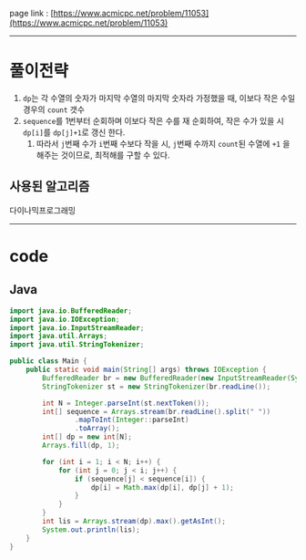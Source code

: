 page link : [https://www.acmicpc.net/problem/11053](https://www.acmicpc.net/problem/11053)

---

# 풀이전략

1. `dp`는 각 수열의 숫자가 마지막 수열의 마지막 숫자라 가정했을 때, 이보다 작은 수일 경우의 `count` 갯수
2. `sequence`를 1번부터 순회하며 이보다 작은 수를 재 순회하여, 작은 수가 있을 시 `dp[i]`를 `dp[j]+1`로 갱신 한다.
    1. 따라서 `j`번째 수가 `i`번째 수보다 작을 시, `j`번째 수까지 `count`된 수열에 `+1` 을 해주는 것이므로, 최적해를 구할 수 있다.


## 사용된 알고리즘

다이나믹프로그래밍

---

# code

## Java

```java
import java.io.BufferedReader;
import java.io.IOException;
import java.io.InputStreamReader;
import java.util.Arrays;
import java.util.StringTokenizer;

public class Main {
    public static void main(String[] args) throws IOException {
        BufferedReader br = new BufferedReader(new InputStreamReader(System.in));
        StringTokenizer st = new StringTokenizer(br.readLine());

        int N = Integer.parseInt(st.nextToken());
        int[] sequence = Arrays.stream(br.readLine().split(" "))
                .mapToInt(Integer::parseInt)
                .toArray();
        int[] dp = new int[N];
        Arrays.fill(dp, 1);

        for (int i = 1; i < N; i++) {
            for (int j = 0; j < i; j++) {
                if (sequence[j] < sequence[i]) {
                    dp[i] = Math.max(dp[i], dp[j] + 1);
                }
            }
        }
        int lis = Arrays.stream(dp).max().getAsInt();
        System.out.println(lis);
    }
}

```
